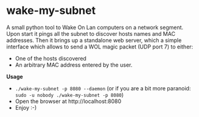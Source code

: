 wake-my-subnet
==============

A small python tool to Wake On Lan computers on a network segment.
Upon start it pings all the subnet to discover hosts names and MAC addresses.
Then it brings up a standalone web server, which a simple interface which allows
to send a WOL magic packet (UDP port 7) to either:
 - One of the hosts discovered
 - An arbitrary MAC address entered by the user.

**Usage**
 * `./wake-my-subnet -p 8080 --daemon`
   (or if you are a bit more paranoid: `sudo -u nobody ./wake-my-subnet -p 8080`)
 * Open the browser at http://localhost:8080
 * Enjoy :-)
